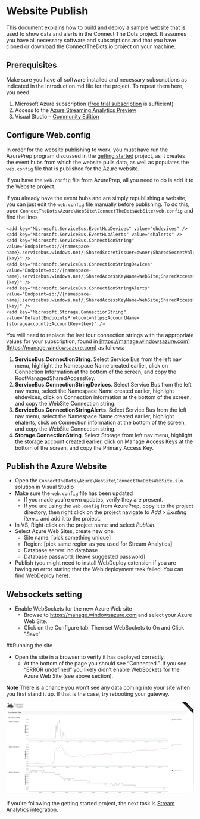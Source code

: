 # Website Publish #
This document explains how to build and deploy a sample website that is used to show data and alerts in the Connect The Dots project. It assumes you have all necessary software and subscriptions and that you have cloned or download the ConnectTheDots.io project on your machine.

## Prerequisites ##

Make sure you have all software installed and necessary subscriptions as indicated in the Introduction.md file for the project. To repeat them here, you need

1. Microsoft Azure subscription ([free trial subscription](http://azure.microsoft.com/en-us/pricing/free-trial/) is sufficient)
1. Access to the [Azure Streaming Analytics Preview](https://account.windowsazure.com/PreviewFeatures)
1. Visual Studio – [Community Edition](http://www.visualstudio.com/downloads/download-visual-studio-vs)

## Configure Web.config
In order for the website publishing to work, you must have run the AzurePrep program discussed in the [getting started](../../GettingStarted.md) project, as it creates the event hubs from which the website pulls data, as well as populates the `web.config` file that is published for the Azure website.

If you have the `web.config` file from AzurePrep, all you need to do is add it to the Website project.

If you already have the event hubs and are simply republishing a website, you can just edit the `web.config` file manually before publishing. To do this, open `ConnectTheDots\Azure\WebSite\ConnectTheDotsWebSite\web.config` and find the lines

    <add key="Microsoft.ServiceBus.EventHubDevices" value="ehdevices" />
    <add key="Microsoft.ServiceBus.EventHubAlerts" value="ehalerts" />
    <add key="Microsoft.ServiceBus.ConnectionString" value="Endpoint=sb://{namespace-name}.servicebus.windows.net/;SharedSecretIssuer=owner;SharedSecretValue={key}" />
    <add key="Microsoft.ServiceBus.ConnectionStringDevices" value="Endpoint=sb://{namespace-name}.servicebus.windows.net/;SharedAccessKeyName=WebSite;SharedAccessKey={key}" />
    <add key="Microsoft.ServiceBus.ConnectionStringAlerts" value="Endpoint=sb://{namespace-name}.servicebus.windows.net/;SharedAccessKeyName=WebSite;SharedAccessKey={key}" />
    <add key="Microsoft.Storage.ConnectionString" value="DefaultEndpointsProtocol=https;AccountName={storageaccount};AccountKey={key}" />

You will need to replace the last four connection strings with the appropriate values for your subscription, found in [https://manage.windowsazure.com](https://manage.windowsazure.com) as follows:

1. **ServiceBus.ConnectionString**. Select Service Bus from the left nav menu, highlight the Namespace Name created earlier, click on Connection Information at the bottom of the screen, and copy the RootManagedSharedAccessKey.
2. **ServiceBus.ConnectionStringDevices**. Select Service Bus from the left nav menu, select the Namespace Name created earlier, highlight ehdevices, click on Connection information at the bottom of the screen, and copy the WebSite Connection string.
3. **ServiceBus.ConnectionStringAlerts**. Select Service Bus from the left nav menu, select the Namespace Name created earlier, highlight ehalerts, click on Connection information at the bottom of the screen, and copy the WebSite Connection string.
4. **Storage.ConnectionString**. Select Storage from left nav menu, highlight the storage account created earlier, click on Manage Access Keys at the bottom of the screen, and copy the Primary Access Key.

## Publish the Azure Website ##

* Open the `ConnectTheDots\Azure\WebSite\ConnectTheDotsWebSite.sln` solution in Visual Studio
* Make sure the `web.config` file has been updated
	* If you made you're own updates, verify they are present.
	* If you are using the `web.config` from AzurePrep, copy it to the project directory, then right click on the project navigate to *Add > Existing item...* and add it to the project.
* In VS, Right-click on the project name and select *Publish*.
* Select Azure Web Sites, create new one. 
    * Site name: [pick something unique]
    * Region: [pick same region as you used for Stream Analytics]
    * Database server: no database
    * Database password: [leave suggested password]
* Publish (you might need to install WebDeploy extension if you are having an error stating that the Web deployment task failed. You can find WebDeploy [here](http://www.iis.net/downloads/microsoft/web-deploy)).

## Websockets setting ##
* Enable WebSockets for the new Azure Web site
    * Browse to https://manage.windowsazure.com and select your Azure Web Site.
    * Click on the Configure tab. Then set WebSockets to On and Click "Save"
	
##Running the site
* Open the site in a browser to verify it has deployed correctly. 
    * At the bottom of the page you should see “Connected.”. If you see “ERROR undefined” you likely didn’t enable WebSockets for the Azure Web Site (see above section).

**Note** There is a chance you won't see any data coming into your site when you first stand it up.  If that is the case, try rebooting your gateway.

![](WebsiteRunning.jpg)

If you're following the getting started project, the next task is [Stream Analytics integration](../StreamAnalyticsQueries/SA_setup.md).
